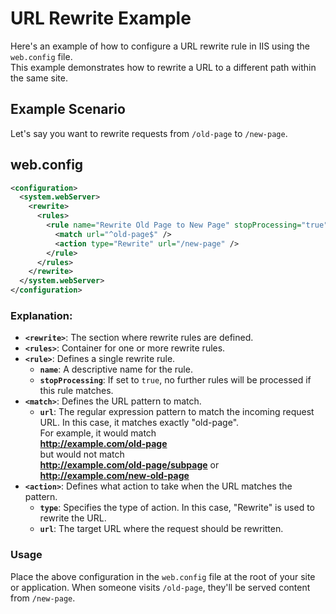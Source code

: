 # URL Rewrite Example

Here's an example of how to configure a URL rewrite rule in IIS using the `web.config` file.  
This example demonstrates how to rewrite a URL to a different path within the same site.

## Example Scenario
Let's say you want to rewrite requests from `/old-page` to `/new-page`.


## web.config 
```xml
<configuration>
  <system.webServer>
    <rewrite>
      <rules>
        <rule name="Rewrite Old Page to New Page" stopProcessing="true">
          <match url="^old-page$" />
          <action type="Rewrite" url="/new-page" />
        </rule>
      </rules>
    </rewrite>
  </system.webServer>
</configuration>
```

### Explanation:
- **`<rewrite>`**: The section where rewrite rules are defined.
- **`<rules>`**: Container for one or more rewrite rules.
- **`<rule>`**: Defines a single rewrite rule.
  - **`name`**: A descriptive name for the rule.
  - **`stopProcessing`**: If set to `true`, no further rules will be processed if this rule matches.
- **`<match>`**: Defines the URL pattern to match.
  - **`url`**: The regular expression pattern to match the incoming request URL. In this case, it matches exactly 
  "old-page".  
  For example, it would match   
  **http://example.com/old-page**   
  but would not match   
  **http://example.com/old-page/subpage** or **http://example.com/new-old-page**
- **`<action>`**: Defines what action to take when the URL matches the pattern.
  - **`type`**: Specifies the type of action. In this case, "Rewrite" is used to rewrite the URL.
  - **`url`**: The target URL where the request should be rewritten.

### Usage
Place the above configuration in the `web.config` file at the root of your site or application. When someone visits `/old-page`, they'll be served content from `/new-page`.
